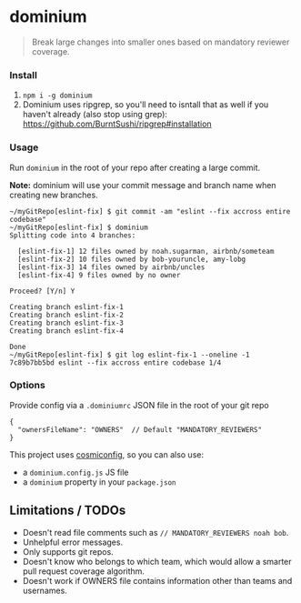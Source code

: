 # dominium

> Break large changes into smaller ones based on mandatory reviewer coverage.

### Install

1) `npm i -g dominium`
2) Dominium uses ripgrep, so you'll need to isntall that as well if you haven't already (also stop using grep): https://github.com/BurntSushi/ripgrep#installation


### Usage

Run `dominium` in the root of your repo after creating a large commit.

**Note:** dominium will use your commit message and branch name when creating new branches.

```
~/myGitRepo[eslint-fix] $ git commit -am "eslint --fix accross entire codebase"
~/myGitRepo[eslint-fix] $ dominium
Splitting code into 4 branches:

  [eslint-fix-1] 12 files owned by noah.sugarman, airbnb/someteam
  [eslint-fix-2] 10 files owned by bob-youruncle, amy-lobg
  [eslint-fix-3] 14 files owned by airbnb/uncles
  [eslint-fix-4] 9 files owned by no owner

Proceed? [Y/n] Y

Creating branch eslint-fix-1
Creating branch eslint-fix-2
Creating branch eslint-fix-3
Creating branch eslint-fix-4

Done
~/myGitRepo[eslint-fix] $ git log eslint-fix-1 --oneline -1
7c89b7bb5bd eslint --fix accross entire codebase 1/4
```


### Options

Provide config via a `.dominiumrc` JSON file in the root of your git repo
```
{
  "ownersFileName": "OWNERS"  // Default "MANDATORY_REVIEWERS"
}
```

This project uses [cosmiconfig](https://github.com/davidtheclark/cosmiconfig), so you can also use:
* a `dominium.config.js` JS file
* a `dominium` property in your `package.json`


## Limitations / TODOs
* Doesn't read file comments such as `// MANDATORY_REVIEWERS noah bob`.
* Unhelpful error messages.
* Only supports git repos.
* Doesn't know who belongs to which team, which would allow a smarter pull request coverage algorithm.
* Doesn't work if OWNERS file contains information other than teams and usernames.
